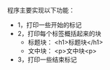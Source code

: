 程序主要实现以下功能：
- 1，打印一些开始的标记
- 2，打印每个标签概括起来的块
  - 标题块：
            \<h1>标题块\</h1>
  - 文中块：
            \<p>文中块\<p>
- 3，打印一些结束标记